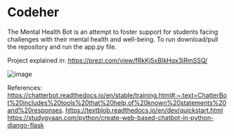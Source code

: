 # Codeher
The Mental Health Bot is an attempt to foster support for students facing challenges with their mental health and well-being. 
To run download/pull the repository and run the app.py file.

Project explained in:
https://prezi.com/view/fRkKj5xBIkHqx3jRmSSQ/

![image](https://user-images.githubusercontent.com/64646306/121798728-891b2780-cc45-11eb-8355-f58d65003ce3.png)

References:
https://chatterbot.readthedocs.io/en/stable/training.html#:~:text=ChatterBot%20includes%20tools%20that%20help,of%20known%20statements%20and%20responses.
https://textblob.readthedocs.io/en/dev/quickstart.html
https://studygyaan.com/python/create-web-based-chatbot-in-python-django-flask
